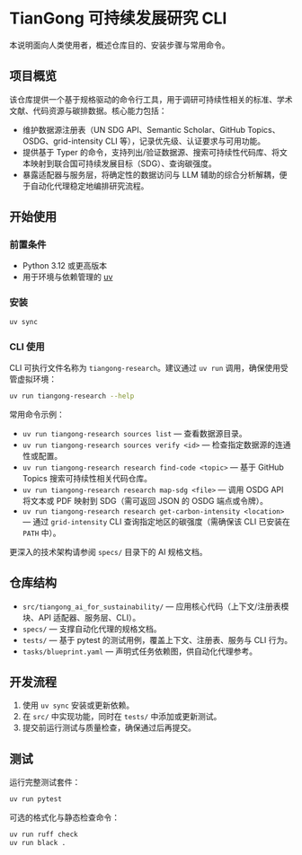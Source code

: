 # TianGong 可持续发展研究 CLI

本说明面向人类使用者，概述仓库目的、安装步骤与常用命令。

## 项目概览

该仓库提供一个基于规格驱动的命令行工具，用于调研可持续性相关的标准、学术文献、代码资源与碳排数据。核心能力包括：

- 维护数据源注册表（UN SDG API、Semantic Scholar、GitHub Topics、OSDG、grid-intensity CLI 等），记录优先级、认证要求与可用功能。
- 提供基于 Typer 的命令，支持列出/验证数据源、搜索可持续性代码库、将文本映射到联合国可持续发展目标（SDG）、查询碳强度。
- 暴露适配器与服务层，将确定性的数据访问与 LLM 辅助的综合分析解耦，便于自动化代理稳定地编排研究流程。

## 开始使用

### 前置条件

- Python 3.12 或更高版本
- 用于环境与依赖管理的 [uv](https://docs.astral.sh/uv/)

### 安装

```bash
uv sync
```

### CLI 使用

CLI 可执行文件名称为 `tiangong-research`。建议通过 `uv run` 调用，确保使用受管虚拟环境：

```bash
uv run tiangong-research --help
```

常用命令示例：

- `uv run tiangong-research sources list` — 查看数据源目录。
- `uv run tiangong-research sources verify <id>` — 检查指定数据源的连通性或配置。
- `uv run tiangong-research research find-code <topic>` — 基于 GitHub Topics 搜索可持续性相关代码仓库。
- `uv run tiangong-research research map-sdg <file>` — 调用 OSDG API 将文本或 PDF 映射到 SDG（需可返回 JSON 的 OSDG 端点或令牌）。
- `uv run tiangong-research research get-carbon-intensity <location>` — 通过 `grid-intensity` CLI 查询指定地区的碳强度（需确保该 CLI 已安装在 `PATH` 中）。

更深入的技术架构请参阅 `specs/` 目录下的 AI 规格文档。

## 仓库结构

- `src/tiangong_ai_for_sustainability/` — 应用核心代码（上下文/注册表模块、API 适配器、服务层、CLI）。
- `specs/` — 支撑自动化代理的规格文档。
- `tests/` — 基于 pytest 的测试用例，覆盖上下文、注册表、服务与 CLI 行为。
- `tasks/blueprint.yaml` — 声明式任务依赖图，供自动化代理参考。

## 开发流程

1. 使用 `uv sync` 安装或更新依赖。
2. 在 `src/` 中实现功能，同时在 `tests/` 中添加或更新测试。
3. 提交前运行测试与质量检查，确保通过后再提交。

## 测试

运行完整测试套件：

```bash
uv run pytest
```

可选的格式化与静态检查命令：

```bash
uv run ruff check
uv run black .
```
